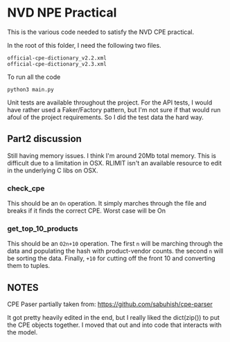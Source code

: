 # NVD NPE Practical

This is the various code needed to satisfy the NVD CPE practical.

In the root of this folder, I need the following two files. 

    official-cpe-dictionary_v2.2.xml
    official-cpe-dictionary_v2.3.xml

To run all the code

```shell {interactive=True}
python3 main.py
```

Unit tests are available throughout the project. For the API tests, I would have rather used a Faker/Factory pattern, 
but I'm not sure if that would run afoul of the project requirements. So I did the test data the hard way. 

## Part2 discussion 

Still having memory issues. I think I'm around 20Mb total memory. This is difficult due to a limitation in OSX. 
RLIMIT isn't an available resource to edit in the underlying C libs on OSX. 

### check_cpe

This should be an `On` operation. It simply marches through the file and breaks if it finds the correct CPE. Worst case will be On

### get_top_10_products

This should be an `O2n+10` operation. The first `n` will be marching through the data and populating the hash with product-vendor counts. 
the second `n` will be sorting the data. Finally, `+10` for cutting off the front 10 and converting them to tuples. 

## NOTES

CPE Paser partially taken from: 
https://github.com/sabuhish/cpe-parser

It got pretty heavily edited in the end, but I really liked the dict(zip()) to put the CPE objects together. I moved
that out and into code that interacts with the model. 